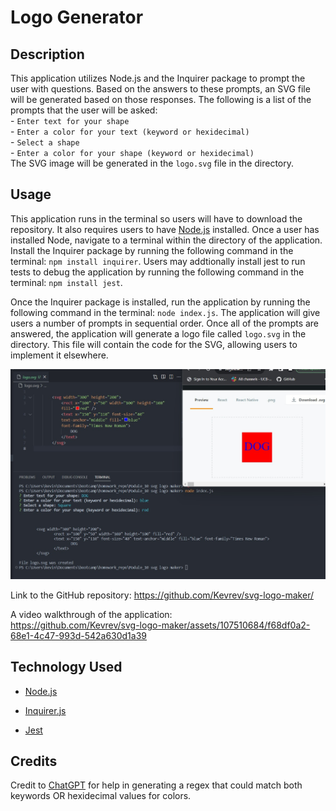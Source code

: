 # Logo Generator

## Description

This application utilizes Node.js and the Inquirer package to prompt the user with questions. Based on the answers to these prompts, an SVG file will be generated based on those responses. The following is a list of the prompts that the user will be asked:
   <br> - `Enter text for your shape` 
   <br> - `Enter a color for your text (keyword or hexidecimal)`
   <br> - `Select a shape`
   <br> - `Enter a color for your shape (keyword or hexidecimal)`
<br> The SVG image will be generated in the `logo.svg` file in the directory. 


## Usage

This application runs in the terminal so users will have to download the repository. It also requires users to have [Node.js](https://nodejs.org/en) installed. Once a user has installed Node, navigate to a terminal within the directory of the application. Install the Inquirer package by running the following command in the terminal: `npm install inquirer`. Users may addtionally install jest to run tests to debug the application by running the following command in the terminal: `npm install jest`.

Once the Inquirer package is installed, run the application by running the following command in the terminal: `node index.js`. The application will give users a number of prompts in sequential order. Once all of the prompts are answered, the application will generate a logo file called `logo.svg` in the directory. This file will contain the code for the SVG, allowing users to implement it elsewhere.

![Screenshot](/assets/images/screenshot.jpg)

Link to the GitHub repository:
https://github.com/Kevrev/svg-logo-maker/

A video walkthrough of the application: <br>
https://github.com/Kevrev/svg-logo-maker/assets/107510684/f68df0a2-68e1-4c47-993d-542a630d1a39


## Technology Used

- [Node.js](https://nodejs.org/en)

- [Inquirer.js](https://www.npmjs.com/package/inquirer)

- [Jest](https://jestjs.io/)

## Credits

Credit to [ChatGPT](https://chat.openai.com/) for help in generating a regex that could match both keywords OR hexidecimal values for colors.

